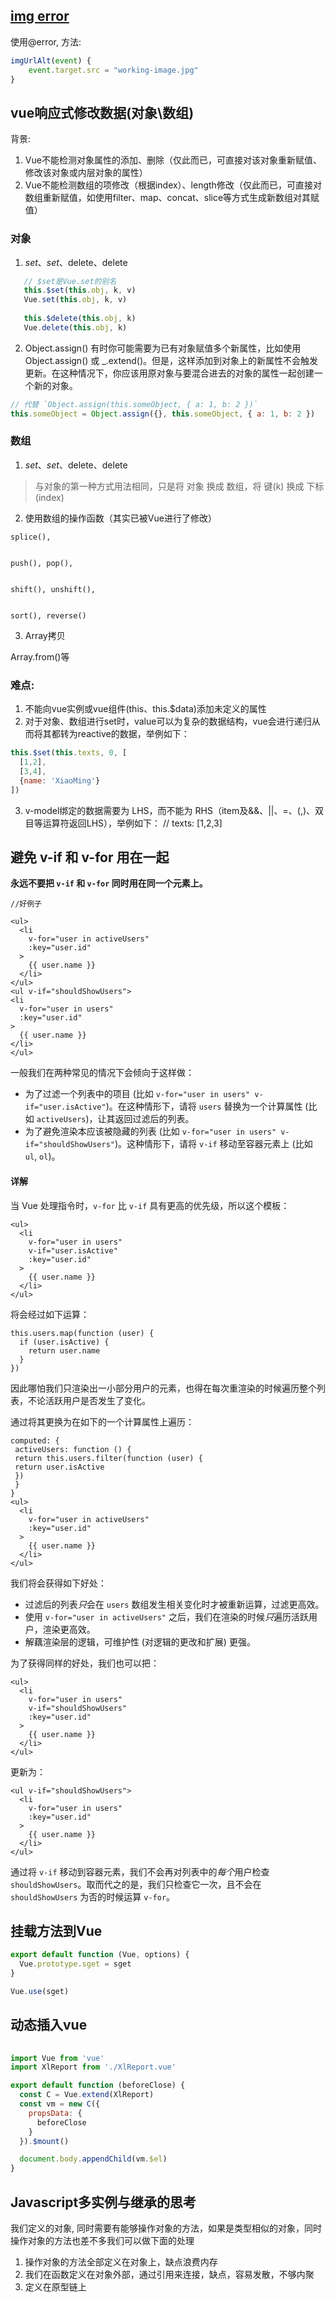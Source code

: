 ## [img error](https://github.com/vuejs/vue/issues/5404)
使用@error, 方法:
```js
imgUrlAlt(event) {
    event.target.src = "working-image.jpg"
}
```

## vue响应式修改数据(对象\数组)
背景:
1. Vue不能检测对象属性的添加、删除（仅此而已，可直接对该对象重新赋值、修改该对象或内层对象的属性）
2. Vue不能检测数组的项修改（根据index）、length修改（仅此而已，可直接对数组重新赋值，如使用filter、map、concat、slice等方式生成新数组对其赋值）

### 对象
1. $set、set、$delete、delete
```js
   // $set是Vue.set的别名
   this.$set(this.obj, k, v)
   Vue.set(this.obj, k, v)
    
   this.$delete(this.obj, k)
   Vue.delete(this.obj, k)

```
2. Object.assign()
有时你可能需要为已有对象赋值多个新属性，比如使用 Object.assign() 或 _.extend()。但是，这样添加到对象上的新属性不会触发更新。在这种情况下，你应该用原对象与要混合进去的对象的属性一起创建一个新的对象。
```js
// 代替 `Object.assign(this.someObject, { a: 1, b: 2 })`
this.someObject = Object.assign({}, this.someObject, { a: 1, b: 2 })

```

### 数组
1. $set、set、$delete、delete
> 与对象的第一种方式用法相同，只是将 对象 换成 数组，将 键(k) 换成 下标(index)

2. 使用数组的操作函数（其实已被Vue进行了修改）

```
splice(),


push(), pop(),


shift(), unshift(),


sort(), reverse()

```

3. Array拷贝

Array.from()等

### 难点: 
1. 不能向vue实例或vue组件(this、this.$data)添加未定义的属性
2. 对于对象、数组进行set时，value可以为复杂的数据结构，vue会进行递归从而将其都转为reactive的数据，举例如下：
```js
this.$set(this.texts, 0, [
  [1,2],
  [3,4],
  {name: 'XiaoMing'}
])

```
3. v-model绑定的数据需要为 LHS，而不能为 RHS（item及&&、||、=、(,)、双目等运算符返回LHS），举例如下：
// texts: [1,2,3]



## 避免 v-if 和 v-for 用在一起

**永远不要把 `v-if` 和 `v-for` 同时用在同一个元素上。**

```
//好例子

<ul>
  <li
    v-for="user in activeUsers"
    :key="user.id"
  >
    {{ user.name }}
  </li>
</ul>
<ul v-if="shouldShowUsers">
<li
  v-for="user in users"
  :key="user.id"
>
  {{ user.name }}
</li>
</ul>
```

一般我们在两种常见的情况下会倾向于这样做：

- 为了过滤一个列表中的项目 (比如 `v-for="user in users" v-if="user.isActive"`)。在这种情形下，请将 `users` 替换为一个计算属性 (比如 `activeUsers`)，让其返回过滤后的列表。
- 为了避免渲染本应该被隐藏的列表 (比如 `v-for="user in users" v-if="shouldShowUsers"`)。这种情形下，请将 `v-if` 移动至容器元素上 (比如 `ul`, `ol`)。

#### 详解

当 Vue 处理指令时，`v-for` 比 `v-if` 具有更高的优先级，所以这个模板：

```
<ul>
  <li
    v-for="user in users"
    v-if="user.isActive"
    :key="user.id"
  >
    {{ user.name }}
  </li>
</ul>
```

将会经过如下运算：

```
this.users.map(function (user) {
  if (user.isActive) {
    return user.name
  }
})
```

因此哪怕我们只渲染出一小部分用户的元素，也得在每次重渲染的时候遍历整个列表，不论活跃用户是否发生了变化。

通过将其更换为在如下的一个计算属性上遍历：

```
computed: {
 activeUsers: function () {
 return this.users.filter(function (user) {
 return user.isActive
 })
 }
}
<ul>
  <li
    v-for="user in activeUsers"
    :key="user.id"
  >
    {{ user.name }}
  </li>
</ul>
```

我们将会获得如下好处：

- 过滤后的列表*只*会在 `users` 数组发生相关变化时才被重新运算，过滤更高效。
- 使用 `v-for="user in activeUsers"` 之后，我们在渲染的时候*只*遍历活跃用户，渲染更高效。
- 解藕渲染层的逻辑，可维护性 (对逻辑的更改和扩展) 更强。

为了获得同样的好处，我们也可以把：

```
<ul>
  <li
    v-for="user in users"
    v-if="shouldShowUsers"
    :key="user.id"
  >
    {{ user.name }}
  </li>
</ul>
```

更新为：

```
<ul v-if="shouldShowUsers">
  <li
    v-for="user in users"
    :key="user.id"
  >
    {{ user.name }}
  </li>
</ul>
```

通过将 `v-if` 移动到容器元素，我们不会再对列表中的*每个*用户检查 `shouldShowUsers`。取而代之的是，我们只检查它一次，且不会在 `shouldShowUsers` 为否的时候运算 `v-for`。



## 挂载方法到Vue

```js
export default function (Vue, options) {
  Vue.prototype.sget = sget
}

```

```js
Vue.use(sget)
```

## 动态插入vue

```js
  
import Vue from 'vue'
import XlReport from './XlReport.vue'

export default function (beforeClose) {
  const C = Vue.extend(XlReport)
  const vm = new C({
    propsData: {
      beforeClose
    }
  }).$mount()

  document.body.appendChild(vm.$el)
}
```

## Javascript多实例与继承的思考
我们定义的对象, 同时需要有能够操作对象的方法，如果是类型相似的对象，同时操作对象的方法也差不多我们可以做下面的处理
1. 操作对象的方法全部定义在对象上，缺点浪费内存
2. 我们在函数定义在对象外部，通过引用来连接，缺点，容易发散，不够内聚
3. 定义在原型链上